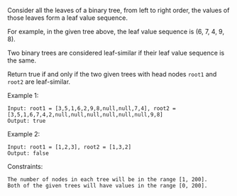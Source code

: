 Consider all the leaves of a binary tree, from left to right order, the values of those leaves form a leaf value sequence.

For example, in the given tree above, the leaf value sequence is (6, 7, 4, 9, 8).

Two binary trees are considered leaf-similar if their leaf value sequence is the same.

Return true if and only if the two given trees with head nodes `root1` and `root2` are leaf-similar.

 

Example 1:
```
Input: root1 = [3,5,1,6,2,9,8,null,null,7,4], root2 = [3,5,1,6,7,4,2,null,null,null,null,null,null,9,8]
Output: true
```

Example 2:
```
Input: root1 = [1,2,3], root2 = [1,3,2]
Output: false
``` 

Constraints:
```
The number of nodes in each tree will be in the range [1, 200].
Both of the given trees will have values in the range [0, 200].
```